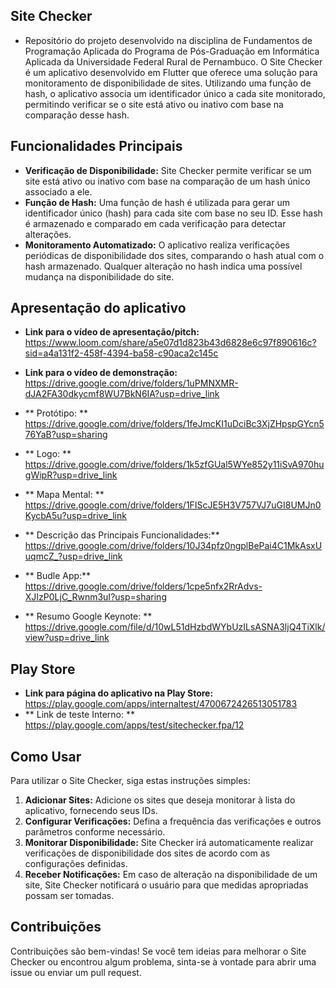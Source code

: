 ## Site Checker 

* Repositório do projeto desenvolvido na disciplina de Fundamentos de Programação Aplicada do Programa de Pós-Graduação em Informática Aplicada da Universidade Federal Rural de Pernambuco. O Site Checker é um aplicativo desenvolvido em Flutter que oferece uma solução para monitoramento de disponibilidade de sites. Utilizando uma função de hash, o aplicativo associa um identificador único a cada site monitorado, permitindo verificar se o site está ativo ou inativo com base na comparação desse hash.

## Funcionalidades Principais

- **Verificação de Disponibilidade:** Site Checker permite verificar se um site está ativo ou inativo com base na comparação de um hash único associado a ele.
- **Função de Hash:** Uma função de hash é utilizada para gerar um identificador único (hash) para cada site com base no seu ID. Esse hash é armazenado e comparado em cada verificação para detectar alterações.
- **Monitoramento Automatizado:** O aplicativo realiza verificações periódicas de disponibilidade dos sites, comparando o hash atual com o hash armazenado. Qualquer alteração no hash indica uma possível mudança na disponibilidade do site.

## Apresentação do aplicativo

- **Link para o vídeo de apresentação/pitch:** https://www.loom.com/share/a5e07d1d823b43d6828e6c97f890616c?sid=a4a131f2-458f-4394-ba58-c90aca2c145c

- **Link para o vídeo de demonstração:** https://drive.google.com/drive/folders/1uPMNXMR-dJA2FA30dkycmf8WU7BkN6IA?usp=drive_link

- ** Protótipo: **  https://drive.google.com/drive/folders/1feJmcKI1uDciBc3XjZHpspGYcn576YaB?usp=sharing 
- ** Logo: ** https://drive.google.com/drive/folders/1k5zfGUal5WYe852y11iSvA970hugWipR?usp=drive_link 
- ** Mapa Mental: ** https://drive.google.com/drive/folders/1FIScJE5H3V757VJ7uGI8UMJn0KycbA5u?usp=drive_link 
- ** Descrição das Principais Funcionalidades:** https://drive.google.com/drive/folders/10J34pfz0ngplBePai4C1MkAsxUuqmcZ_?usp=drive_link 
- ** Budle App:** https://drive.google.com/drive/folders/1cpe5nfx2RrAdvs-XJIzP0LjC_Rwnm3uI?usp=sharing  
- ** Resumo Google Keynote: ** https://drive.google.com/file/d/10wL51dHzbdWYbUzILsASNA3ljQ4TiXlk/view?usp=drive_link

## Play Store

- **Link  para página do aplicativo na Play Store:** https://play.google.com/apps/internaltest/4700672426513051783 
- ** Link de teste Interno: ** https://play.google.com/apps/test/sitechecker.fpa/12
## Como Usar

Para utilizar o Site Checker, siga estas instruções simples:

1. **Adicionar Sites:** Adicione os sites que deseja monitorar à lista do aplicativo, fornecendo seus IDs.
2. **Configurar Verificações:** Defina a frequência das verificações e outros parâmetros conforme necessário.
3. **Monitorar Disponibilidade:** Site Checker irá automaticamente realizar verificações de disponibilidade dos sites de acordo com as configurações definidas.
4. **Receber Notificações:** Em caso de alteração na disponibilidade de um site, Site Checker notificará o usuário para que medidas apropriadas possam ser tomadas.

## Contribuições

Contribuições são bem-vindas! Se você tem ideias para melhorar o Site Checker ou encontrou algum problema, sinta-se à vontade para abrir uma issue ou enviar um pull request. 


